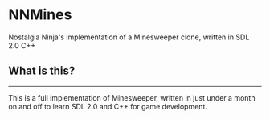# NNMines
Nostalgia Ninja's implementation of a Minesweeper clone, written in SDL 2.0 C++

## What is this?
---
This is a full implementation of Minesweeper, written in just under a month on and off to learn SDL 2.0 and C++ for game development.
